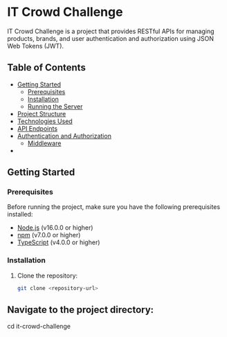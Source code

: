 # IT Crowd Challenge

IT Crowd Challenge is a project that provides RESTful APIs for managing products, brands, and user authentication and authorization using JSON Web Tokens (JWT).

## Table of Contents

- [Getting Started](#getting-started)
  - [Prerequisites](#prerequisites)
  - [Installation](#installation)
  - [Running the Server](#running-the-server)
- [Project Structure](#project-structure)
- [Technologies Used](#technologies-used)
- [API Endpoints](#api-endpoints)
- [Authentication and Authorization](#authentication-and-authorization)
  - [Middleware](#middleware)
-

## Getting Started

### Prerequisites

Before running the project, make sure you have the following prerequisites installed:

- [Node.js](https://nodejs.org/) (v16.0.0 or higher)
- [npm](https://www.npmjs.com/) (v7.0.0 or higher)
- [TypeScript](https://www.typescriptlang.org/) (v4.0.0 or higher)

### Installation

1. Clone the repository:

   ```bash
   git clone <repository-url>
   ```

## Navigate to the project directory:

cd it-crowd-challenge
